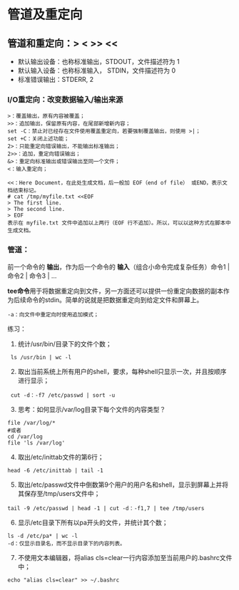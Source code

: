 # 管道及重定向
## 管道和重定向：> < >> <<
- 默认输出设备：也称标准输出，STDOUT，文件描述符为 1
- 默认输入设备：也称标准输入， STDIN，文件描述符为 0
- 标准错误输出：STDERR, 2
### I/O重定向：改变数据输入/输出来源

```shell 
>：覆盖输出，原有内容被覆盖；
>>：追加输出，保留原有内容，在尾部新增新内容；
set -C：禁止对已经存在文件使用覆盖重定向，若要强制覆盖输出，则使用 >|；
set +C：关闭上述功能；
2>：只能重定向错误输出，不能输出标准输出；
2>>：追加，重定向错误输出；
&>：重定向标准输出或错误输出至同一个文件；
<：输入重定向；
```

```shell 
<<：Here Document，在此处生成文档，后一般加 EOF（end of file） 或END，表示文档结束标记。
# cat /tmp/myfile.txt <<EOF
> The first line.
> The second line.
> EOF
表示在 myfile.txt 文件中追加以上两行（EOF 行不追加）。所以，可以以这种方式在脚本中生成文档。
```

### 管道：
前一个命令的 **输出**，作为后一个命令的 **输入**（组合小命令完成复杂任务）命令1 | 命令2 | 命令3 | ...

**tee命令**用于将数据重定向到文件，另一方面还可以提供一份重定向数据的副本作为后续命令的stdin。简单的说就是把数据重定向到给定文件和屏幕上。

```shell
-a：向文件中重定向时使用追加模式；
```

练习：

1. 统计/usr/bin/目录下的文件个数；

```shell 
 ls /usr/bin | wc -l
```

2. 取出当前系统上所有用户的shell，要求，每种shell只显示一次，并且按顺序进行显示；

```shell
 cut -d：-f7 /etc/passwd | sort -u
```

3. 思考：如何显示/var/log目录下每个文件的内容类型？

```shell
file /var/log/*
#或者
cd /var/log
file 'ls /var/log'
```

4. 取出/etc/inittab文件的第6行；

```shell
head -6 /etc/inittab | tail -1
```

5. 取出/etc/passwd文件中倒数第9个用户的用户名和shell，显示到屏幕上并将其保存至/tmp/users文件中；

```shell
tail -9 /etc/passwd | head -1 | cut -d：-f1,7 | tee /tmp/users
```

6. 显示/etc目录下所有以pa开头的文件，并统计其个数；

```shell
ls -d /etc/pa* | wc -l
-d：仅显示目录名，而不显示目录下的内容列表。
```

7. 不使用文本编辑器，将alias cls=clear一行内容添加至当前用户的.bashrc文件中；

```shell 
echo "alias cls=clear" >> ~/.bashrc
```